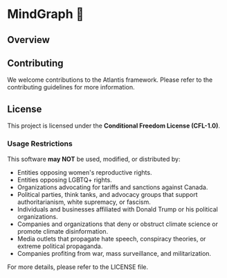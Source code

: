 # MindGraph 🧠


## Overview


## Contributing

We welcome contributions to the Atlantis framework. Please refer to the contributing guidelines for more information.

## License

This project is licensed under the **Conditional Freedom License (CFL-1.0)**. 

### Usage Restrictions

This software **may NOT** be used, modified, or distributed by:

- Entities opposing women's reproductive rights.
- Entities opposing LGBTQ+ rights.
- Organizations advocating for tariffs and sanctions against Canada.
- Political parties, think tanks, and advocacy groups that support authoritarianism, white supremacy, or fascism.
- Individuals and businesses affiliated with Donald Trump or his political organizations.
- Companies and organizations that deny or obstruct climate science or promote climate disinformation.
- Media outlets that propagate hate speech, conspiracy theories, or extreme political propaganda.
- Companies profiting from war, mass surveillance, and militarization.

For more details, please refer to the LICENSE file.